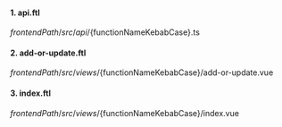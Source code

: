 #### 1. api.ftl

${frontendPath}/src/api/${functionNameKebabCase}.ts

#### 2. add-or-update.ftl

${frontendPath}/src/views/${functionNameKebabCase}/add-or-update.vue

#### 3. index.ftl

${frontendPath}/src/views/${functionNameKebabCase}/index.vue